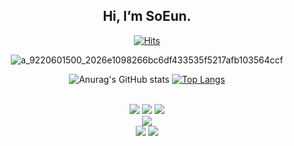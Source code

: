 </dv>
<div align="center">
<h2>Hi, I’m SoEun. <!--- 👋 &#128515;--->
 </h2>

 
[![Hits](https://hits.seeyoufarm.com/api/count/incr/badge.svg?url=https%3A%2F%2Fgithub.com%2FKnowsoeun%2FKnowsoeun&count_bg=%23D71515&title_bg=%23555555&icon=waze.svg&icon_color=%23E7E7E7&title=hits&edge_flat=false)](https://github.com/Knowsoeun/Knowsoeun)
 <!---https://hits.seeyoufarm.com/ -->
  ![a_9220601500_2026e1098266bc6df433535f5217afb103564ccf](https://user-images.githubusercontent.com/63652571/129332389-e8e63a8e-838a-4a68-a521-37f843e4cb17.gif)
 
![Anurag's GitHub stats](https://github-readme-stats.vercel.app/api?username=Knowsoeun&show_icons=true&theme=white) 
[![Top Langs](https://github-readme-stats.vercel.app/api/top-langs/?username=Knowsoeun&langs_count=5&layout=compact&theme=white)](https://github.com/Knowsoeun/Knowsoeun)
  <!---dracula--->
 
</dv> 
<!---
<h3>&#10024;Major&#10024;  
 </h3>
 --->
</br>
 
 
 
  <img src="https://img.shields.io/badge/C++-378ce5?style=flat-square&logo=CPLUSPLUS&logoColor=white"/>
   <img src="https://img.shields.io/badge/Python3-f0ed8a?style=flat-square&logo=Python&logoColor=white"/>
    <img src="https://img.shields.io/badge/JAVA-e97b52?style=flat-square&logo=java&logoColor=white"/></br>
     <img src="https://img.shields.io/badge/R-dcdcd1?style=flat-square&logo=r&logoColor=white"/>
</br>

 <!---
<h3>&#10024;Cowork tools&#10024; 
 </h3>
--->

 
 <img src="https://img.shields.io/badge/HTML-E34F26?style=flat-square&logo=HTML5&logoColor=white"/>
   <img src="https://img.shields.io/badge/CSS3-1c29d8?style=flat-square&logo=CSS3&logoColor=white"/> <br/>
 
  </div>
 <br/><br/>
<!---# 아래 mkdown을 참조해서, 자신의 github에 사용하자
- username=[사용자이름]
- langs_count=[화면에 표기될 언어갯수]
- layout=[화면에 리스트 형식 혹은 통계치로 보여질지 여부]
- theme=[default는 white배경. 그 외 theme는 github-readme-stats 참조]
- () = [위에 만든 자신의 username로 생성된 Repo주소]--- jogilsang>

<!---https://github.com/anuraghazra/github-readme-stats --->


<!---
- 👀 I’m interested in ...
- 🌱 I’m currently learning ...
- 💞️ I’m looking to collaborate on ...
- 📫 How to reach me ...--->

<!---
Knowsoeun/Knowsoeun is a ✨ special ✨ repository because its `README.md` (this file) appears on your GitHub profile.
You can click the Preview link to take a look at your changes.
--->
